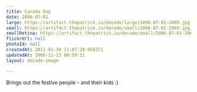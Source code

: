 ```yaml
---
title: Canada Day
date: 2006-07-01
large: https://artifact.thepatrick.io/decade/large/2006-07-01-2069.jpg
small: https://artifact.thepatrick.io/decade/small/2006-07-01-2069.jpg
smallRetina: https://artifact.thepatrick.io/decade/small/2006-07-01-2069@2x.jpg
flickrUrl: null
photoId: null
createdAt: 2011-01-30 11:07:20.058371
updatedAt: 2006-11-13 00:59:11
layout: decade-image

---
```

Brings out the festive people - and their kids :)
